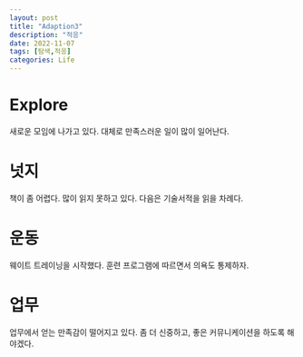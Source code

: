 ```yaml
---
layout: post
title: "Adaption3"
description: "적응"
date: 2022-11-07
tags: [탐색,적응]
categories: Life
---
```


# Explore
새로운 모임에 나가고 있다. 대체로 만족스러운 일이 많이 일어난다.

# 넛지
책이 좀 어렵다. 많이 읽지 못하고 있다. 다음은 기술서적을 읽을 차례다.

# 운동
웨이트 트레이닝을 시작했다. 훈련 프로그램에 따르면서 의욕도 통제하자.

# 업무
업무에서 얻는 만족감이 떨어지고 있다. 좀 더 신중하고, 좋은 커뮤니케이션을 하도록 해야겠다.